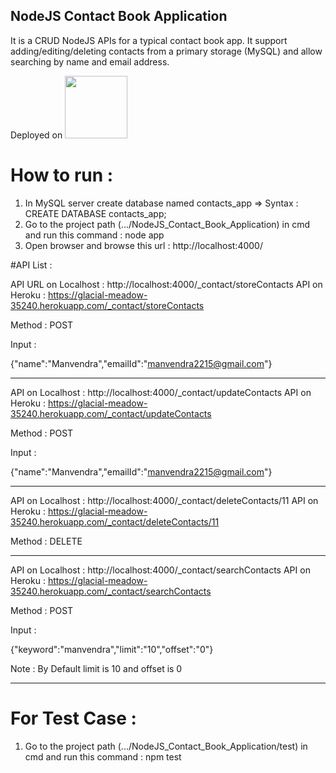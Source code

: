 ## NodeJS Contact Book Application

It is a CRUD NodeJS APIs for a typical contact book app. It support adding/editing/deleting contacts from a primary storage (MySQL) and allow searching by name and email address. 

Deployed on <a href="https://glacial-meadow-35240.herokuapp.com/"><img width="100" src="https://cdn-images-1.medium.com/max/1200/1*qgcaFqBSgNhsQQNpepIagA.png"/></a>

# How to run :

1. In MySQL server create database named contacts_app => Syntax : CREATE DATABASE contacts_app;
2. Go to the project path (.../NodeJS_Contact_Book_Application) in cmd and run this command : node app
3. Open browser and browse this url : http://localhost:4000/

#API List :

API URL on Localhost : http://localhost:4000/_contact/storeContacts
API on Heroku : https://glacial-meadow-35240.herokuapp.com/_contact/storeContacts

Method : POST

Input : 

{"name":"Manvendra","emailId":"manvendra2215@gmail.com"}

************************************************************

API on Localhost : http://localhost:4000/_contact/updateContacts
API on Heroku : https://glacial-meadow-35240.herokuapp.com/_contact/updateContacts

Method : POST

Input : 

{"name":"Manvendra","emailId":"manvendra2215@gmail.com"}

************************************************************

API on Localhost : http://localhost:4000/_contact/deleteContacts/11
API on Heroku : https://glacial-meadow-35240.herokuapp.com/_contact/deleteContacts/11

Method : DELETE

************************************************************

API on Localhost : http://localhost:4000/_contact/searchContacts
API on Heroku : https://glacial-meadow-35240.herokuapp.com/_contact/searchContacts

Method : POST

Input : 

{"keyword":"manvendra","limit":"10","offset":"0"}

Note : By Default limit is 10 and offset is 0

************************************************************


# For Test Case :

1. Go to the project path (.../NodeJS_Contact_Book_Application/test) in cmd and run this command : npm test
